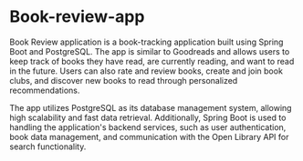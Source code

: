 # Book-review-app

Book Review application is a book-tracking application built using Spring Boot and PostgreSQL. 
The app is similar to Goodreads and allows users to keep track of books they have read, are currently reading, and want to read in the future. 
Users can also rate and review books, create and join book clubs, and discover new books to read through personalized recommendations.
 
The app utilizes PostgreSQL as its database management system, allowing high scalability and fast data retrieval. 
Additionally, Spring Boot is used to handling the application's backend services, such as user authentication, book data management, and communication with the Open Library API for search functionality.
